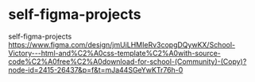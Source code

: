 # self-figma-projects
self-figma-projects
https://www.figma.com/design/jmUiLHMIeRv3copgDQywKX/School-Victory---html-and%C2%A0css-template%C2%A0with-source-code%C2%A0free%C2%A0download-for-school-(Community)-(Copy)?node-id=2415-26437&p=f&t=mJa44SGeYwKTr76h-0
